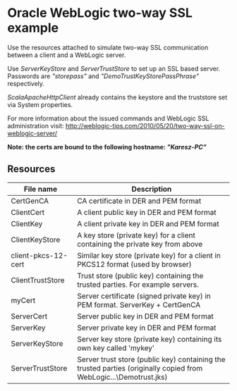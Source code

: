 # Oracle WebLogic two-way SSL example #

Use the resources attached to simulate two-way SSL communication between a client and a WebLogic server.

Use *ServerKeyStore* and *ServerTrustStore* to set up an SSL based server. Passwords are *"storepass"* and *"DemoTrustKeyStorePassPhrase"* respectively.  

*ScalaApacheHttpClient* already contains the keystore and the truststore set via System properties.

For more information about the issued commands and WebLogic SSL administration visit: http://weblogic-tips.com/2010/05/20/two-way-ssl-on-weblogic-server/

**Note: the certs are bound to the following hostname: *"Karesz-PC"***

## Resources ##

| File name | Description |
| -------- | -------- |
| CertGenCA | CA certificate in DER and PEM format |
| ClientCert | A client public key in DER and PEM format |
| ClientKey | A client private key in DER and PEM format |
| ClientKeyStore | A key store (private key) for a client containing the private key from above |
| client-pkcs-12-cert | Similar key store (private key) for a client in PKCS12 format (used by browser) |
| ClientTrustStore | Trust store (public key) containing the trusted parties. For example servers. |
| myCert | Server certificate (signed private key) in PEM format. ServerKey + CertGenCA |
| ServerCert | Server public key in DER and PEM format |
| ServerKey | Server private key in DER and PEM format |
| ServerKeyStore | Server key store (private key) containing its own key called 'mykey' |
| ServerTrustStore | Server trust store (public key) containing the trusted parties (originally copied from WebLogic\...\Demotrust.jks) |
